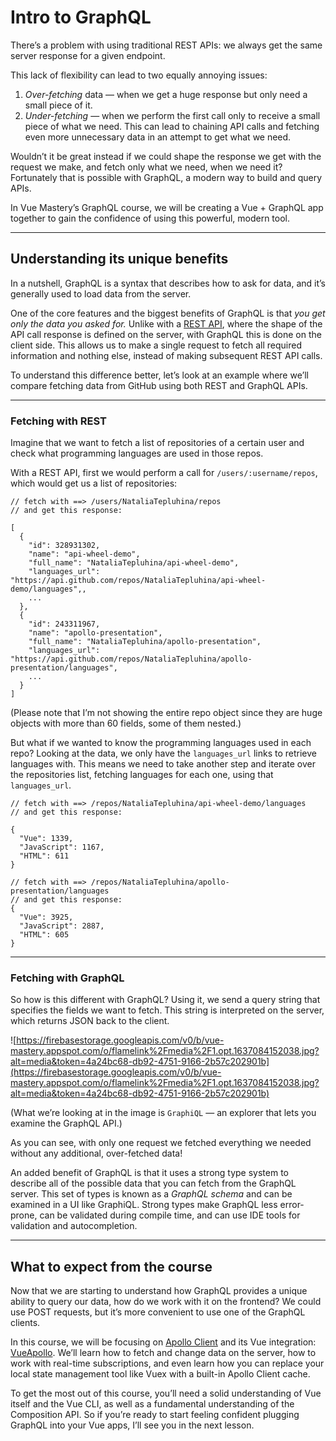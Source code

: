 Intro to GraphQL
================

There’s a problem with using traditional REST APIs: we always get the same server response for a given endpoint.

This lack of flexibility can lead to two equally annoying issues:

1.  _Over-fetching_ data — when we get a huge response but only need a small piece of it.
2.  _Under-fetching_ — when we perform the first call only to receive a small piece of what we need. This can lead to chaining API calls and fetching even more unnecessary data in an attempt to get what we need.

Wouldn’t it be great instead if we could shape the response we get with the request we make, and fetch only what we need, when we need it? Fortunately that is possible with GraphQL, a modern way to build and query APIs.

In Vue Mastery’s GraphQL course, we will be creating a Vue + GraphQL app together to gain the confidence of using this powerful, modern tool.

* * *

Understanding its unique benefits
---------------------------------

In a nutshell, GraphQL is a syntax that describes how to ask for data, and it’s generally used to load data from the server.

One of the core features and the biggest benefits of GraphQL is that _you get only the data you asked for._ Unlike with a [REST API](https://restfulapi.net/), where the shape of the API call response is defined on the server, with GraphQL this is done on the client side. This allows us to make a single request to fetch all required information and nothing else, instead of making subsequent REST API calls.

To understand this difference better, let’s look at an example where we’ll compare fetching data from GitHub using both REST and GraphQL APIs.

* * *

### Fetching with REST

Imagine that we want to fetch a list of repositories of a certain user and check what programming languages are used in those repos.

With a REST API, first we would perform a call for `/users/:username/repos`, which would get us a list of repositories:

    // fetch with ==> /users/NataliaTepluhina/repos
    // and get this response:
    
    [
      {
        "id": 328931302,
        "name": "api-wheel-demo",
        "full_name": "NataliaTepluhina/api-wheel-demo",
        "languages_url": "https://api.github.com/repos/NataliaTepluhina/api-wheel-demo/languages",,
        ...
      },
      {
        "id": 243311967,
        "name": "apollo-presentation",
        "full_name": "NataliaTepluhina/apollo-presentation",
        "languages_url": "https://api.github.com/repos/NataliaTepluhina/apollo-presentation/languages",
        ...
      }
    ]
    

(Please note that I’m not showing the entire repo object since they are huge objects with more than 60 fields, some of them nested.)

But what if we wanted to know the programming languages used in each repo? Looking at the data, we only have the `languages_url` links to retrieve languages with. This means we need to take another step and iterate over the repositories list, fetching languages for each one, using that `languages_url`.

    // fetch with ==> /repos/NataliaTepluhina/api-wheel-demo/languages
    // and get this response:
    
    {
      "Vue": 1339,
      "JavaScript": 1167,
      "HTML": 611
    }
    
    // fetch with ==> /repos/NataliaTepluhina/apollo-presentation/languages
    // and get this response:
    {
      "Vue": 3925,
      "JavaScript": 2887,
      "HTML": 605
    }
    

* * *

### Fetching with **GraphQL**

So how is this different with GraphQL? Using it, we send a query string that specifies the fields we want to fetch. This string is interpreted on the server, which returns JSON back to the client.

![https://firebasestorage.googleapis.com/v0/b/vue-mastery.appspot.com/o/flamelink%2Fmedia%2F1.opt.1637084152038.jpg?alt=media&token=4a24bc68-db92-4751-9166-2b57c202901b](https://firebasestorage.googleapis.com/v0/b/vue-mastery.appspot.com/o/flamelink%2Fmedia%2F1.opt.1637084152038.jpg?alt=media&token=4a24bc68-db92-4751-9166-2b57c202901b)

(What we’re looking at in the image is `GraphiQL` — an explorer that lets you examine the GraphQL API.)

As you can see, with only one request we fetched everything we needed without any additional, over-fetched data!

An added benefit of GraphQL is that it uses a strong type system to describe all of the possible data that you can fetch from the GraphQL server. This set of types is known as a _GraphQL schema_ and can be examined in a UI like GraphiQL. Strong types make GraphQL less error-prone, can be validated during compile time, and can use IDE tools for validation and autocompletion.

* * *

What to expect from the course
------------------------------

Now that we are starting to understand how GraphQL provides a unique ability to query our data, how do we work with it on the frontend? We could use POST requests, but it’s more convenient to use one of the GraphQL clients.

In this course, we will be focusing on [Apollo Client](https://www.apollographql.com/apollo-client/) and its Vue integration: [VueApollo](https://apollo.vuejs.org/). We’ll learn how to fetch and change data on the server, how to work with real-time subscriptions, and even learn how you can replace your local state management tool like Vuex with a built-in Apollo Client cache.

To get the most out of this course, you’ll need a solid understanding of Vue itself and the Vue CLI, as well as a fundamental understanding of the Composition API. So if you’re ready to start feeling confident plugging GraphQL into your Vue apps, I’ll see you in the next lesson.
